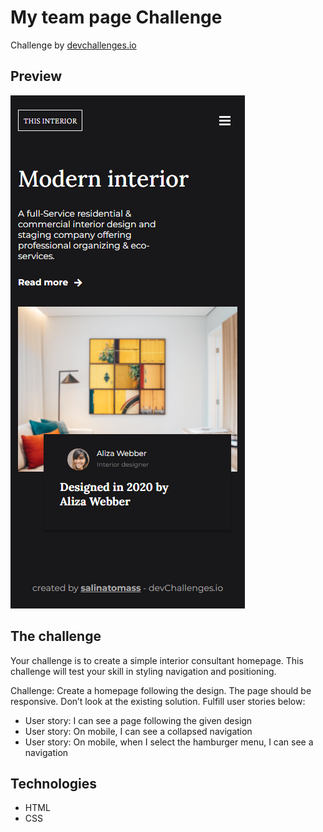 # My team page Challenge

Challenge by [devchallenges.io](https://devchallenges.io/)

## Preview

![Design preview for the Social media dashboard](./images/preview.png)

## The challenge

Your challenge is to create a simple interior consultant homepage. This challenge will test your skill in styling navigation and positioning.

Challenge: Create a homepage following the design. The page should be responsive. Don’t look at the existing solution. Fulfill user stories below:

- User story: I can see a page following the given design
- User story: On mobile, I can see a collapsed navigation
- User story: On mobile, when I select the hamburger menu, I can see a navigation

## Technologies

- HTML
- CSS
